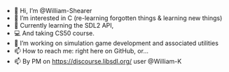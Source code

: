 - 👋 Hi, I’m @William-Shearer
- 👀 I’m interested in C (re-learning forgotten things & learning new things)
- 🌱 Currently learning the SDL2 API,
- :computer: And taking CS50 course.
- 💞️ I’m working on simulation game development and associated utilities
- 📫 How to reach me: right here on GitHub, or... 
- 📫 By PM on https://discourse.libsdl.org/ user @William-K

<!---
William-Shearer/William-Shearer is a ✨ special ✨ repository because its `README.md` (this file) appears on your GitHub profile.
You can click the Preview link to take a look at your changes.
--->
